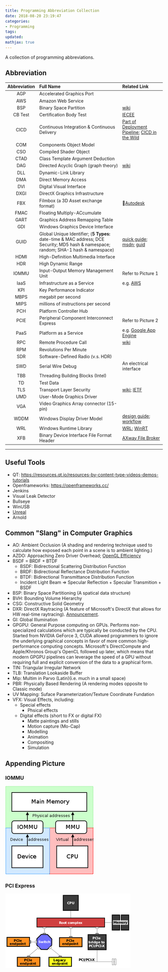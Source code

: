 ```yaml
---
title: Programming Abbreviation Collection
date: 2018-08-20 23:19:47
categories:
- Programming
tags:
updated:
mathjax: true
---
```


A collection of programming abbreviations.

<!-- more -->

## Abbreviation

| Abbreviation | Full Name | Related Link|
| :------: | :------ | :------ |
| AGP | Accelerated Graphics Port | |
| AWS | Amazon Web Service | |
| BSP | Binary Space Partition| [wiki](https://en.wikipedia.org/wiki/Binary_space_partitioning) |
| CB Test | Certification Body Test | [IECEE](https://www.iecee.org/certification/certificates/) |
| CICD | Continuous Integration & Continuous Delivery| [Part of Deployment Pipeline](https://en.wikipedia.org/wiki/Continuous_delivery); [CICD in the Wild](https://medium.com/@edzob/ci-and-cd-in-the-wild-b5ca8f71fa28) |
| COM | Components Object Model | |
| CSO | Compiled Shader Object | |
| CTAD | Class Template Argument Deduction | |
| DAG | Directed Acyclic Graph (graph theory) | [wiki](https://en.wikipedia.org/wiki/Directed_acyclic_graph) |
| DLL | Dynamic-Link Library | |
| DMA | Direct Memory Access | |
| DVI | Digital Visual Interface | |
| DXGI | DirectX Graphics Infrastructure | |
| FBX | Filmbox (a 3D Asset exchange format) | [Autodesk](https://www.autodesk.com/products/fbx/overview) |
| FMAC | Floating Multiply-ACcumulate | |
| GART | Graphics Address Remapping Table | |
| GDI | Windows Graphics Device Interface | |
| GUID | Global Unique Identifier; (**5 Types:** date-time & MAC address; DCE Security; MD5 hash & namespace; random; SHA-1 hash & namespace) | [quick guide](https://betterexplained.com/articles/the-quick-guide-to-guids/);  [msdn](https://msdn.microsoft.com/en-us/library/system.guid%28v=vs.110%29.aspx); [guid](http://guid.one/)|
| HDMI | High-Definition Multimedia Interface | |
| HDR | High Dynamic Range | |
| IOMMU | Input-Output Memory Management Unit | Refer to Picture 1 |
| IaaS | Infrastructure as a Service | e.g. [AWS](https://aws.amazon.com) |
| KPI | Key Performance Indicator | |
| MBPS | megabit per second | |
| MIPS | millions of instructions per second | |
| PCH | Platform Controller Hub | |
| PCIE | Peripheral Component Interconnect Express | Refer to Picture 2 |
| PaaS | Platform as a Service | e.g. [Google App Engine](https://cloud.google.com/appengine/) |
| RPC | Remote Procedure Call | [wiki](https://en.wikipedia.org/wiki/Remote_procedure_call) |
| RPM | Revolutions Per Minute | |
| SDR | Software-Defined Radio (v.s. HDR) | |
| SWD | Serial Wire Debug | An electrical interface | |
| TBB | Threading Building Blocks (Intel) | |
| TD | Test Data | |
| TLS | Transport Layer Security | [wiki](https://en.wikipedia.org/wiki/Transport_Layer_Security); [IETF](https://tools.ietf.org/html/rfc8446) |
| UMD | User-Mode Graphics Driver | |
| VGA | Video Graphics Array connector (15-pin) | |
| WDDM | Windows Display Driver Model | [design guide](https://docs.microsoft.com/en-us/windows-hardware/drivers/display/windows-vista-display-driver-model-design-guide); [workflow](https://docs.microsoft.com/en-us/windows-hardware/drivers/display/windows-vista-and-later-display-driver-model-operation-flow) |
| WRL | Windows Runtime Library | [WRL](https://docs.microsoft.com/en-us/cpp/windows/windows-runtime-cpp-template-library-wrl); [WinRT](https://docs.microsoft.com/en-us/windows/uwp/cpp-and-winrt-apis/index)|
| XFB | Binary Device Interface File Format Header | [AXway File Broker](https://docs.axway.com/bundle/SecureTransport_536_AdministratorGuide_allOS_en_HTML5/page/Content/AdministratorsGuide/setup/c_st_aboutXFB_TO.htm) |
* * *

## Useful Tools

- QT: https://resources.qt.io/resources-by-content-type-videos-demos-tutorials
- Openframeworks: https://openframeworks.cc/
- Jenkins
- Visual Leak Detector
- Bullseye
- WinUSB
- [Unreal](https://www.unrealengine.com/en-US/ue4-on-github)
- Arnold

## Common "Slang" in Computer Graphics

- AO: Ambient Occlusion (A shading and rendering technique used to calculate how exposed each point in a scene is to ambient lighting.)
- AZDO: Approaching Zero Driver Overhead; [OpenGL Efficiency](https://www.khronos.org/assets/uploads/developers/library/2014-gdc/Khronos-OpenGL-Efficiency-GDC-Mar14.pdf)
- BSDF = BRDF + BTDF
  - BSDF: Bidirectional Scattering Distribution Function
  - BRDF: Bidirectional Reflectance Distribution Function
  - BTDF: Bidirectional Transmittance Distribution Function
  - Incident Light Beam => Specular Reflection + Specular Transmition + BSDF
- BSP: Binary Space Partitioning (A spatical data structure)
- BVH: Bounding Volume Hierarchy
- CSG: Constructive Solid Geometry
- DXR: DirectX Raytracing (A feature of Microsoft's DirectX that allows for HW real-time raytracing). [Announcement](https://blogs.msdn.microsoft.com/directx/2018/03/19/announcing-microsoft-directx-raytracing/).
- GI: Global Illumination
- GPGPU: General Purpose computing on GPUs.
  Performs non-specialized calculations which are typically be conducted by the CPU. Started from NVIDIA GeForce 3, CUDA allowed programmers to ignore the underlying graphical concepts in favor of more common high-performance computing concepts. Microsoft's DirectCompute and Apple/Khronos Group's OpenCL followed up later, which means that modern GPGPU pipelines can leverage the speed of a GPU without requiring full and explicit conversion of the data to a graphical form.
- TIN: Triangular Irregular Network
- TLB: Translation Lookaside Buffer
- Mip: Multim in Parvo (Latin)(i.e. much in a small space)
- PBR: Physically Based Rendering (A rendering modes opposite to Classic mode)
- UV Mapping: Suface Parameterization/Texture Coordinate Fundation
- VFX: Visual Effects, including:
  - Special effects
    - Phsical effects
  - Digital effects (short to FX or digital FX)
    - Matte paintings and stills
    - Motion capture (Mo-Cap)
    - Modelling
    - Animation
    - Compositing
    - Simulation

## Appending Picture

### IOMMU

![IOMMU](/contents/images/Programming-Abbreviation-Collection/MMU_and_IOMMU.png)

### PCI Express

![PCI Express](/contents/images/Programming-Abbreviation-Collection/PCI_Express.png)